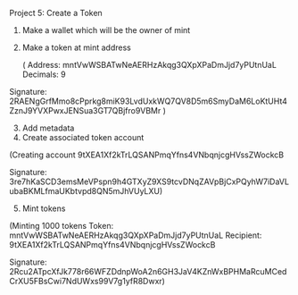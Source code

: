 Project 5: Create a Token

1. Make a wallet which will be the owner of mint
2. Make a token at mint address

   (
   Address: mntVwWSBATwNeAERHzAkqg3QXpXPaDmJjd7yPUtnUaL
   Decimals: 9

Signature: 2RAENgGrfMmo8cPprkg8miK93LvdUxkWQ7QV8D5m6SmyDaM6LoKtUHt4ZznJ9YVXPwxJENSua3GT7QBjfro9VBMr
)

3. Add metadata
4. Create associated token account

(Creating account 9tXEA1Xf2kTrLQSANPmqYfns4VNbqnjcgHVssZWockcB

Signature: 3re7hKaSCD3emsMeVPspn9h4GTXyZ9XS9tcvDNqZAVpBjCxPQyhW7iDaVLubaBKMLfmaUKbtvpd8QN5mJhVUyLXU)

5. Mint tokens

(Minting 1000 tokens
Token: mntVwWSBATwNeAERHzAkqg3QXpXPaDmJjd7yPUtnUaL
Recipient: 9tXEA1Xf2kTrLQSANPmqYfns4VNbqnjcgHVssZWockcB

Signature: 2Rcu2ATpcXfJk778r66WFZDdnpWoA2n6GH3JaV4KZnWxBPHMaRcuMCedCrXU5FBsCwi7NdUWxs99V7g1yfR8Dwxr)
